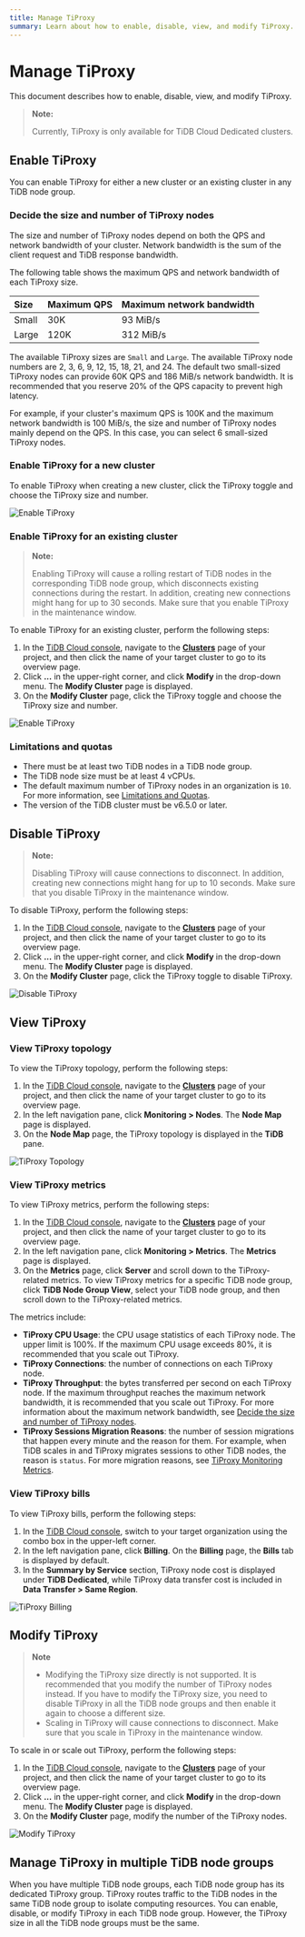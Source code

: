 ```yaml
---
title: Manage TiProxy
summary: Learn about how to enable, disable, view, and modify TiProxy.
---
```


# Manage TiProxy

This document describes how to enable, disable, view, and modify TiProxy.

> **Note:**
>
> Currently, TiProxy is only available for TiDB Cloud Dedicated clusters.

## Enable TiProxy

You can enable TiProxy for either a new cluster or an existing cluster in any TiDB node group.

### Decide the size and number of TiProxy nodes

The size and number of TiProxy nodes depend on both the QPS and network bandwidth of your cluster. Network bandwidth is the sum of the client request and TiDB response bandwidth.

The following table shows the maximum QPS and network bandwidth of each TiProxy size.

| Size  | Maximum QPS | Maximum network bandwidth |
| :---- | :---------- | :------------------------ |
| Small | 30K         | 93 MiB/s                  |
| Large | 120K        | 312 MiB/s                 |

The available TiProxy sizes are `Small` and `Large`. The available TiProxy node numbers are 2, 3, 6, 9, 12, 15, 18, 21, and 24. The default two small-sized TiProxy nodes can provide 60K QPS and 186 MiB/s network bandwidth. It is recommended that you reserve 20% of the QPS capacity to prevent high latency.

For example, if your cluster's maximum QPS is 100K and the maximum network bandwidth is 100 MiB/s, the size and number of TiProxy nodes mainly depend on the QPS. In this case, you can select 6 small-sized TiProxy nodes.

### Enable TiProxy for a new cluster

To enable TiProxy when creating a new cluster, click the TiProxy toggle and choose the TiProxy size and number.

![Enable TiProxy](/media/tidb-cloud/tiproxy-enable-tiproxy.png)

### Enable TiProxy for an existing cluster

> **Note:**
>
> Enabling TiProxy will cause a rolling restart of TiDB nodes in the corresponding TiDB node group, which disconnects existing connections during the restart. In addition, creating new connections might hang for up to 30 seconds. Make sure that you enable TiProxy in the maintenance window.

To enable TiProxy for an existing cluster, perform the following steps:

1. In the [TiDB Cloud console](https://tidbcloud.com/), navigate to the [**Clusters**](https://tidbcloud.com/project/clusters) page of your project, and then click the name of your target cluster to go to its overview page.
2. Click **...** in the upper-right corner, and click **Modify** in the drop-down menu. The **Modify Cluster** page is displayed.
3. On the **Modify Cluster** page, click the TiProxy toggle and choose the TiProxy size and number.

![Enable TiProxy](/media/tidb-cloud/tiproxy-enable-tiproxy.png)

### Limitations and quotas

- There must be at least two TiDB nodes in a TiDB node group.
- The TiDB node size must be at least 4 vCPUs.
- The default maximum number of TiProxy nodes in an organization is `10`. For more information, see [Limitations and Quotas](/tidb-cloud/limitations-and-quotas.md).
- The version of the TiDB cluster must be v6.5.0 or later.

## Disable TiProxy

> **Note:**
>
> Disabling TiProxy will cause connections to disconnect. In addition, creating new connections might hang for up to 10 seconds. Make sure that you disable TiProxy in the maintenance window.

To disable TiProxy, perform the following steps:

1. In the [TiDB Cloud console](https://tidbcloud.com/), navigate to the [**Clusters**](https://tidbcloud.com/project/clusters) page of your project, and then click the name of your target cluster to go to its overview page.
2. Click **...** in the upper-right corner, and click **Modify** in the drop-down menu. The **Modify Cluster** page is displayed.
3. On the **Modify Cluster** page, click the TiProxy toggle to disable TiProxy.

![Disable TiProxy](/media/tidb-cloud/tiproxy-disable-tiproxy.png)

## View TiProxy

### View TiProxy topology

To view the TiProxy topology, perform the following steps:

1. In the [TiDB Cloud console](https://tidbcloud.com/), navigate to the [**Clusters**](https://tidbcloud.com/project/clusters) page of your project, and then click the name of your target cluster to go to its overview page.
2. In the left navigation pane, click **Monitoring > Nodes**. The **Node Map** page is displayed.
3. On the **Node Map** page, the TiProxy topology is displayed in the **TiDB** pane.

![TiProxy Topology](/media/tidb-cloud/tiproxy-topology.png)

### View TiProxy metrics

To view TiProxy metrics, perform the following steps:

1. In the [TiDB Cloud console](https://tidbcloud.com/), navigate to the [**Clusters**](https://tidbcloud.com/project/clusters) page of your project, and then click the name of your target cluster to go to its overview page.
2. In the left navigation pane, click **Monitoring > Metrics**. The **Metrics** page is displayed.
3. On the **Metrics** page, click **Server** and scroll down to the TiProxy-related metrics. To view TiProxy metrics for a specific TiDB node group, click **TiDB Node Group View**, select your TiDB node group, and then scroll down to the TiProxy-related metrics.

The metrics include:

- **TiProxy CPU Usage**: the CPU usage statistics of each TiProxy node. The upper limit is 100%. If the maximum CPU usage exceeds 80%, it is recommended that you scale out TiProxy.
- **TiProxy Connections**: the number of connections on each TiProxy node.
- **TiProxy Throughput**: the bytes transferred per second on each TiProxy node. If the maximum throughput reaches the maximum network bandwidth, it is recommended that you scale out TiProxy. For more information about the maximum network bandwidth, see [Decide the size and number of TiProxy nodes](#decide-the-size-and-number-of-tiproxy-nodes).
- **TiProxy Sessions Migration Reasons**: the number of session migrations that happen every minute and the reason for them. For example, when TiDB scales in and TiProxy migrates sessions to other TiDB nodes, the reason is `status`. For more migration reasons, see [TiProxy Monitoring Metrics](https://docs.pingcap.com/tidb/stable/tiproxy-grafana#balance).

### View TiProxy bills

To view TiProxy bills, perform the following steps:

1. In the [TiDB Cloud console](https://tidbcloud.com), switch to your target organization using the combo box in the upper-left corner.
2. In the left navigation pane, click **Billing**. On the **Billing** page, the **Bills** tab is displayed by default.
3. In the **Summary by Service** section, TiProxy node cost is displayed under **TiDB Dedicated**, while TiProxy data transfer cost is included in **Data Transfer > Same Region**.

![TiProxy Billing](/media/tidb-cloud/tiproxy-billing.png)

## Modify TiProxy

> **Note**
>
> - Modifying the TiProxy size directly is not supported. It is recommended that you modify the number of TiProxy nodes instead. If you have to modify the TiProxy size, you need to disable TiProxy in all the TiDB node groups and then enable it again to choose a different size.
> - Scaling in TiProxy will cause connections to disconnect. Make sure that you scale in TiProxy in the maintenance window.

To scale in or scale out TiProxy, perform the following steps:

1. In the [TiDB Cloud console](https://tidbcloud.com/), navigate to the [**Clusters**](https://tidbcloud.com/project/clusters) page of your project, and then click the name of your target cluster to go to its overview page.
2. Click **...** in the upper-right corner, and click **Modify** in the drop-down menu. The **Modify Cluster** page is displayed.
3. On the **Modify Cluster** page, modify the number of the TiProxy nodes.

![Modify TiProxy](/media/tidb-cloud/tiproxy-enable-tiproxy.png)

## Manage TiProxy in multiple TiDB node groups

When you have multiple TiDB node groups, each TiDB node group has its dedicated TiProxy group. TiProxy routes traffic to the TiDB nodes in the same TiDB node group to isolate computing resources. You can enable, disable, or modify TiProxy in each TiDB node group. However, the TiProxy size in all the TiDB node groups must be the same.
